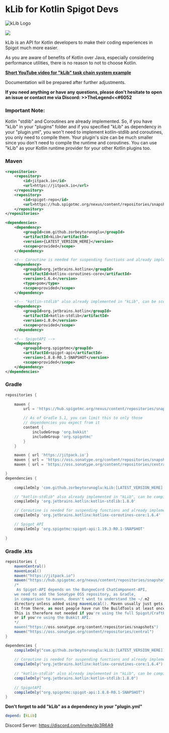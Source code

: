 # kLib for Kotlin Spigot Devs

![kLib Logo](https://zorbeytorunoglu.com/uploads/kLib/kLib_arkaplanli3_1920.png)

[![](https://jitpack.io/v/zorbeytorunoglu/kLib.svg)](https://jitpack.io/#zorbeytorunoglu/kLib)

kLib is an API for Kotlin developers to make their coding experiences in Spigot much more easier.

As you are aware of benefits of Kotlin over Java, especially considering performance utilities, there is no reason to not to choose Kotlin. 

__[Short YouTube video for "kLib" task chain system example](https://www.youtube.com/watch?v=_nng2xyOW-g)__

Documentation will be prepared after further adjustments.

__If you need anything or have any questions, please don't hesitate to open an issue or contact me via Discord: >>TheLegend<<#6052__

### Important Note:
Kotlin "stdlib" and Coroutines are already implemented. So, if you have "kLib" in your "plugins" folder and if you specified "kLib" as dependency in your "plugin.yml", you won't need to implement kotlin-stdlib and coroutines, you only need to compile them. Your plugin's size can be much smaller since you don't need to compile the runtime and coroutines. You can use "kLib" as your Kotlin runtime provider for your other Kotlin plugins too.

### Maven

```xml
<repositories>
    <repository>
        <id>jitpack.io</id>
        <url>https://jitpack.io</url>
    </repository>
    <repository>
        <id>spigot-repo</id>
        <url>https://hub.spigotmc.org/nexus/content/repositories/snapshots/</url>
    </repository>
</repositories>

<dependencies>
    <dependency>
        <groupId>com.github.zorbeytorunoglu</groupId>
        <artifactId>kLib</artifactId>
        <version>{LATEST_VERSION_HERE}</version>
        <scope>provided</scope>
    </dependency>

    <!-- Coroutine is needed for suspending functions and already implemented in "kLib", scope can be "provided" -->
    <dependency>
        <groupId>org.jetbrains.kotlinx</groupId>
        <artifactId>kotlinx-coroutines-core</artifactId>
        <version>1.6.4</version>
        <type>pom</type>
        <scope>provided</scope>
    </dependency>

    <!-- "kotlin-stdlib" also already implemented in "kLib", can be scoped as "provided" -->
    <dependency>
        <groupId>org.jetbrains.kotlin</groupId>
        <artifactId>kotlin-stdlib</artifactId>
        <version>1.8.0</version>
        <scope>provided</scope>
    </dependency>

    <!-- SpigotAPI -->
    <dependency>
        <groupId>org.spigotmc</groupId>
        <artifactId>spigot-api</artifactId>
        <version>1.8.8-R0.1-SNAPSHOT</version>
        <scope>provided</scope>
    </dependency>
</dependencies>
```

### Gradle

```groovy
repositories {
    
    maven {
        url = 'https://hub.spigotmc.org/nexus/content/repositories/snapshots/'

        // As of Gradle 5.1, you can limit this to only those
        // dependencies you expect from it
        content {
            includeGroup 'org.bukkit'
            includeGroup 'org.spigotmc'
        }
    }

    maven { url 'https://jitpack.io'}
    maven { url = 'https://oss.sonatype.org/content/repositories/snapshots' }
    maven { url = 'https://oss.sonatype.org/content/repositories/central' }

}
dependencies {
    
    compileOnly 'com.github.zorbeytorunoglu:kLib:[LATEST_VERSION_HERE]'

    // "kotlin-stdlib" also already implemented in "kLib", can be compiled only
    compileOnly 'org.jetbrains.kotlin:kotlin-stdlib:1.8.0'

    // Coroutine is needed for suspending functions and already implemented in "kLib", can be compiled only
    compileOnly 'org.jetbrains.kotlinx:kotlinx-coroutines-core:1.6.4'

    // Spigot API
    compileOnly 'org.spigotmc:spigot-api:1.19.3-R0.1-SNAPSHOT'
    
}
```

### Gradle .kts

```groovy
repositories {
    mavenCentral()
    mavenLocal()
    maven("https://jitpack.io")
    maven("https://hub.spigotmc.org/nexus/content/repositories/snapshots/")
    /*
     As Spigot-API depends on the BungeeCord ChatComponent-API,
    we need to add the Sonatype OSS repository, as Gradle,
    in comparison to maven, doesn't want to understand the ~/.m2
    directory unless added using mavenLocal(). Maven usually just gets
    it from there, as most people have run the BuildTools at least once.
    This is therefore not needed if you're using the full Spigot/CraftBukkit,
    or if you're using the Bukkit API.
    */
    maven("https://oss.sonatype.org/content/repositories/snapshots")
    maven("https://oss.sonatype.org/content/repositories/central")
}

dependencies {
    compileOnly("com.github.zorbeytorunoglu:kLib:[LATEST_VERSION_HERE]]")
    
    // Coroutine is needed for suspending functions and already implemented in "kLib", can be compiled only
    compileOnly("org.jetbrains.kotlinx:kotlinx-coroutines-core:1.6.4")
    
    // "kotlin-stdlib" also already implemented in "kLib", can be compiled only
    compileOnly("org.jetbrains.kotlin:kotlin-stdlib:1.8.0")
    
    // SpigotAPI
    compileOnly("org.spigotmc:spigot-api:1.8.8-R0.1-SNAPSHOT")
}
```

__Don't forget to add "kLib" as a dependency in your "plugin.yml"__
```yaml
depend: [kLib]
```

Discord Server: https://discord.com/invite/dp3R6A9